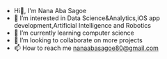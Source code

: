 - Hi👋, I'm Nana Aba Sagoe
- 👀 I’m interested in Data Science&Analytics,iOS app development,Artificial Intelligence and Robotics 
- 🌱 I’m currently learning computer science 
- 💞️ I’m looking to collaborate on more projects 
- 📫 How to reach me nanaabasagoe80@gmail.com
